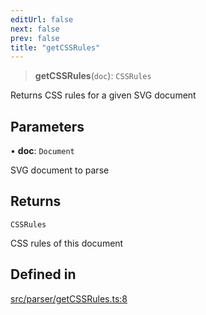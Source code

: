 ```yaml
---
editUrl: false
next: false
prev: false
title: "getCSSRules"
---
```


> **getCSSRules**(`doc`): `CSSRules`

Returns CSS rules for a given SVG document

## Parameters

• **doc**: `Document`

SVG document to parse

## Returns

`CSSRules`

CSS rules of this document

## Defined in

[src/parser/getCSSRules.ts:8](https://github.com/fabricjs/fabric.js/blob/8748628df7e9de00ba77413bfc3ad9e9fe9d4f30/src/parser/getCSSRules.ts#L8)

